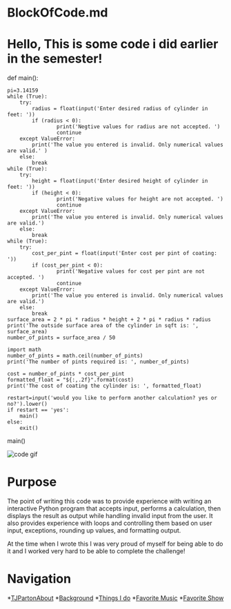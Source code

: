 # BlockOfCode.md
# Hello, This is some code i did earlier in the semester!

def main():
    
    pi=3.14159
    while (True):
        try:
            radius = float(input('Enter desired radius of cylinder in feet: '))
            if (radius < 0):
                    print('Negtive values for radius are not accepted. ')
                    continue
        except ValueError:
            print('The value you entered is invalid. Only numerical values are valid.' )
        else:
            break
    while (True):
        try:
            height = float(input('Enter desired height of cylinder in feet: ')) 
            if (height < 0):
                    print('Negative values for height are not accepted. ')
                    continue
        except ValueError:
            print('The value you entered is invalid. Only numerical values are valid.')
        else:
            break
    while (True):
        try:
            cost_per_pint = float(input('Enter cost per pint of coating: '))
            if (cost_per_pint < 0):
                    print('Negative values for cost per pint are not accepted. ')
                    continue
        except ValueError:
            print('The value you entered is invalid. Only numerical values are valid.')
        else:
            break
    surface_area = 2 * pi * radius * height + 2 * pi * radius * radius    
    print('The outside surface area of the cylinder in sqft is: ', surface_area)
    number_of_pints = surface_area / 50

    import math
    number_of_pints = math.ceil(number_of_pints)
    print('The number of pints required is: ', number_of_pints)
                  
    cost = number_of_pints * cost_per_pint
    formatted_float = "${:,.2f}".format(cost)
    print('The cost of coating the cylinder is: ', formatted_float)

    restart=input('would you like to perform another calculation? yes or no?').lower()
    if restart == 'yes':
        main()
    else:
        exit()
main()

![code gif](https://i.pinimg.com/originals/16/02/b2/1602b26c05ee78120695d592a68b8912.gif)

# Purpose
The point of writing this code was to provide experience with writing an interactive Python program that accepts input, performs a calculation, then displays the result as output while handling invalid input from the user. It also provides experience with loops and controlling them based on user input, exceptions, rounding up values, and formatting output.

At the time when I wrote this I was very proud of myself for being able to do it and I worked very hard to be able to complete the challenge!


# Navigation

*[TJPartonAbout](README.md)
*[Background](BACKGROUND.md)
*[Things I do](THINGS-I-DO.md)
*[Favorite Music](FAVORITE-MUSIC.md)
*[Favorite Show](FavoriteShows.md)

